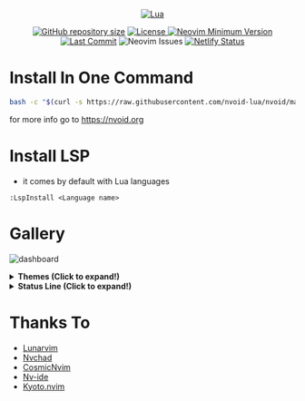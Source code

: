 <div align="center">
        
[![Lua](https://img.shields.io/badge/Made%20with%20Lua-blue.svg?style=for-the-badge&logo=lua)](https://lua.org)

</div>

<div align="center">

<a href="https://github.com/nvoid-lua/nvoid"
        ><img
            src="https://img.shields.io/github/repo-size/nvoid-lua/nvoid?style=flat-square&label=Repo"
            alt="GitHub repository size"
    /></a>
<a href="https://github.com/nvoid-lua/nvoid/blob/main/LICENSE"
        ><img
            src="https://img.shields.io/github/license/nvoid-lua/nvoid?style=flat-square&logo=GNU&label=License"
            alt="License"
    />
[![Neovim Minimum Version](https://img.shields.io/badge/Neovim-0.7+-blueviolet.svg?style=flat-square&logo=Neovim&logoColor=white)](https://github.com/neovim/neovim)
[![Last Commit](https://img.shields.io/github/last-commit/nvoid-lua/nvoid.svg?style=flat-square&label=Last%20Commit&color=58eb34)](https://github.com/nvoid-lua/nvoid/pulse)
![Neovim Issues](https://img.shields.io/github/issues/nvoid-lua/nvoid?color=red&style=flat-square)
[![Netlify Status](https://api.netlify.com/api/v1/badges/215cd34c-a660-4a6d-b85d-0af87869dc7c/deploy-status)](https://app.netlify.com/sites/nvoid/deploys)



</div>


# Install In One Command
```bash
bash -c "$(curl -s https://raw.githubusercontent.com/nvoid-lua/nvoid/main/scripts/installer.sh)"
```

for more info go to https://nvoid.org


# Install LSP
+ it comes by default with Lua languages
```vim
:LspInstall <Language name>
```
        
# Gallery
![dashboard](https://user-images.githubusercontent.com/94284073/176967715-026afc51-d292-434c-b145-2d33c91cb0bb.png)


<details><summary> <b>Themes (Click to expand!)</b></summary>
 
![catppuccin](https://user-images.githubusercontent.com/94284073/174412677-325eb0a3-f8d8-4ca0-9529-de31b57e2743.png)
![Classic Dark](https://user-images.githubusercontent.com/94284073/174412661-b0b57330-8a63-4c47-880a-9570e2809bc9.png)
![Nord](https://user-images.githubusercontent.com/94284073/174412671-916e9fb5-e863-43a7-b9f9-d9974059945e.png)
![Onedark](https://user-images.githubusercontent.com/94284073/174412713-6db538c3-5909-4b09-8ad6-76e61d651162.png)
![Solarized](https://user-images.githubusercontent.com/94284073/174412746-c30fedda-3609-4869-ac3e-4c278dee7101.png)
![TokyoDark](https://user-images.githubusercontent.com/94284073/174412765-b85d6ed5-fa00-498e-835a-b48478824410.png)
![UWU](https://user-images.githubusercontent.com/94284073/174412787-202e2e24-09aa-43f8-b97a-5df6128630bf.png)

</details>

<details><summary> <b>Status Line (Click to expand!)</b></summary>
  
![default](https://user-images.githubusercontent.com/94284073/177632869-7dea4a85-310a-4200-890d-6a55aea23e48.png)
![evil](https://user-images.githubusercontent.com/94284073/177632879-32c8b97e-f5c4-40e7-9f85-63ee91c9b0f2.png)
![minimal](https://user-images.githubusercontent.com/94284073/177632880-f8e4e97c-ddef-4003-82c8-506dd4ef27a2.png)
![nvoid](https://user-images.githubusercontent.com/94284073/177632884-afe78c6c-97c1-4d2f-985b-7b287d285a85.png)

 
</details>
        
# Thanks To
+ [Lunarvim](https://github.com/LunarVim/LunarVim)
+ [Nvchad](https://github.com/NvChad/NvChad)
+ [CosmicNvim](https://github.com/mattleong/CosmicNvim)
+ [Nv-ide](https://github.com/crivotz/nv-ide)
+ [Kyoto.nvim](https://github.com/samrath2007/kyoto.nvim) 
